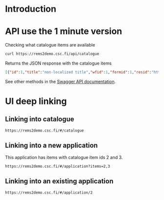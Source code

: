 # Introduction

# API use the 1 minute version

Checking what catalogue items are available

```sh
curl https://rems2demo.csc.fi/api/catalogue
```

Returns the JSON response with the catalogue items

```json
[{"id":1,"title":"non-localized title","wfid":1,"formid":1,"resid":"http://urn.fi/urn:nbn:fi:lb-201403262","state":"enabled","localizations":{"en":{"id":1,"langcode":"en","title":"ELFA Corpus, direct approval"},"fi":{"id":1,"langcode":"fi","title":"ELFA-korpus, suora hyväksyntä"}}}, ...]
```

See other methods in the [Swagger API documentation](https://rems2demo.scs.fi/swagger-ui).

# UI deep linking

## Linking into catalogue

```
https://rems2demo.csc.fi/#/catalogue
```

## Linking into a new application

This application has items with catalogue item ids 2 and 3.

```
https://rems2demo.csc.fi/#/application?items=2,3
```

## Linking into an existing application

```
https://rems2demo.csc.fi/#/application/2
```
